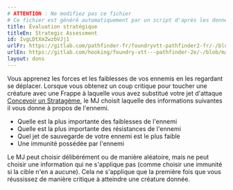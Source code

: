 ```yaml
---
# ATTENTION : Ne modifiez pas ce fichier
# Ce fichier est généré automatiquement par un script d'après les données du module Foundry VTT officiel et de sa traduction
title: Évaluation stratégique
titleEn: Strategic Assessment
id: IvgLDtXmZwzbVJj1
urlFr: https://gitlab.com/pathfinder-fr/foundryvtt-pathfinder2-fr/-/blob/master/data/feats/IvgLDtXmZwzbVJj1.htm
urlEn: https://gitlab.com/hooking/foundry-vtt---pathfinder-2e/-/blob/master/packs/data/feats.db/strategic-assessment.json
layout: dons
---
```

Vous apprenez les forces et les faiblesses de vos ennemis en les regardant se déplacer. Lorsque vous obtenez un coup critique pour toucher une créature avec une Frappe à laquelle vous avez substitué votre jet d'attaque [Concevoir un Stratagème](../actions/concevoir-un-stratagème.html), le MJ choisit laquelle des informations suivantes il vous donne à propos de l'ennemi.

- Quelle est la plus importante des faiblesses de l'ennemi
- Quelle est la plus importante des résistances de l'ennemi
- Quel jet de sauvegarde de votre ennemi est le plus faible
- Une immunité possédée par l'ennemi

Le MJ peut choisir délibérément ou de manière aléatoire, mais ne peut choisir une information qui ne s'applique pas (comme choisir une immunité si la cible n'en a aucune). Cela ne s'applique que la première fois que vous réussissez de manière critique à atteindre une créature donnée.
